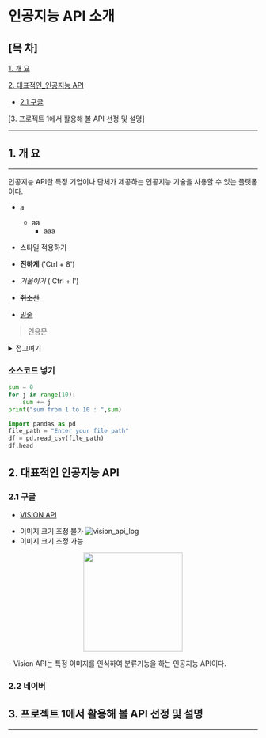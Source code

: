 # 인공지능 API 소개
## [목 차]

[1. 개 요](#1-개-요)

[2. 대표적인_인공지능 API](#2-대표적인-인공지능-api)
 - [2.1 구글](#21-구글)

[3. 프로젝트 1에서 활용해 볼 API 선정 및 설명]

* * *

## 1. 개 요
* * *
인공지능 API란 특정 기업이나 단체가 제공하는 인공지능 기술을 사용할 수 있는 플랫폼이다.

* a
  * aa
    * aaa

* 스타일 적용하기
* **진하게** ('Ctrl + 8')
* *기울이기* ('Ctrl + I')
* <s>취소선</s>
* <u>밑줄</u>

> 인용문

<details><summary>접고펴기</summary>

내용작성하기
</details>


### 소스코드 넣기

```python
sum = 0
for j in range(10):
    sum += j
print("sum from 1 to 10 : ",sum)
```
``` python
import pandas as pd
file_path = "Enter your file path"
df = pd.read_csv(file_path)
df.head
```
## 2. 대표적인 인공지능 API
### 2.1 구글
- [VISION API](https://cloud.google.com/vision?hl=ko)
* 이미지 크기 조정 불가
![vision_api_log](./vision_api_logo.png)
* 이미지 크기 조정 가능
<p align="center"?>
<img src="./vision_api_logo.png" width="200"/>
</p>
  - Vision API는 특정 이미지를 인식하여 분류기능을 하는 인공지능 API이다.

### 2.2 네이버
## 3. 프로젝트 1에서 활용해 볼 API 선정 및 설명
* * *
